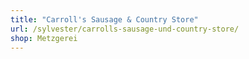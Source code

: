 ```yaml
---
title: "Carroll's Sausage & Country Store"
url: /sylvester/carrolls-sausage-und-country-store/
shop: Metzgerei
---
```

